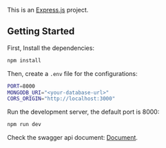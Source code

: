 This is an [Express.js](https://expressjs.com/) project.

## Getting Started

First, Install the dependencies:

```bash
npm install
```

Then, create a `.env` file for the configurations:

```bash
PORT=8000
MONGODB_URI="<your-database-url>"
CORS_ORIGIN="http://localhost:3000"
```

Run the development server, the default port is 8000:

```bash
npm run dev
```

Check the swagger api document: [Document](http://localhost:8000/api-docs/#/).